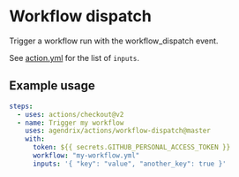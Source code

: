 # Workflow dispatch

Trigger a workflow run with the workflow_dispatch event.

See [action.yml](./action.yml) for the list of `inputs`.

## Example usage

```yaml
steps:
  - uses: actions/checkout@v2
  - name: Trigger my workflow
    uses: agendrix/actions/workflow-dispatch@master
    with:
      token: ${{ secrets.GITHUB_PERSONAL_ACCESS_TOKEN }}
      workflow: "my-workflow.yml"
      inputs: '{ "key": "value", "another_key": true }'
```
